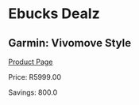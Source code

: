 
# Ebucks Dealz
## Garmin: Vivomove Style
[Product Page](https://www.ebucks.com/web/shop/productSelected.do?prodId=985282212&catId=1158502431)

Price: R5999.00

Savings: 800.0


	